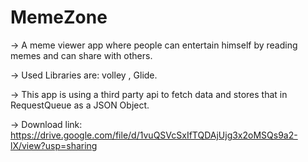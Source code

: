 # MemeZone
-> A meme viewer app where people can entertain himself by reading memes and can share with others.</br>

-> Used Libraries are: volley , Glide.</br>

-> This app is using a third party api to fetch data and stores that in RequestQueue as a JSON Object. </br>

-> Download link: https://drive.google.com/file/d/1vuQSVcSxIfTQDAjUjg3x2oMSQs9a2-lX/view?usp=sharing

